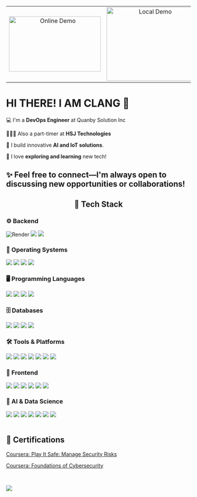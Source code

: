 <div align="center">
<table>
  <tr>
    <td align="center">
      <img src="https://media1.giphy.com/media/v1.Y2lkPTc5MGI3NjExaGxnM2xkenAyNnhhZTV6NnZjeHRud2lzMGhzN2dvbzZlenkwN2twZiZlcD12MV9pbnRlcm5hbF9naWZfYnlfaWQmY3Q9Zw/eWYCsagy98neM/giphy.gif"
           alt="Online Demo"
           width="250"
           height="150" />
    </td>
    <td align="center">
      <img src="./sap.gif"
           alt="Local Demo"
           width="250"
           height="200" />
    </td>
  </tr>
</table>

</div>

  
  <h1>HI THERE! I AM CLANG 👋</h1>
  
💻 I'm a **DevOps Engineer** at Quanby Solution Inc <br>

👩🏻‍💻 Also a part-timer at **HSJ Technologies**<br>

🧠 I build innovative **AI and IoT solutions**. <br>

💜 I love **exploring and learning** new tech!<br>

✨ Feel free to connect—I'm always open to discussing new opportunities or collaborations! 
---
<div align="center">

## 🧰 Tech Stack

<div align="left">


### ⚙️ Backend  
![Render](https://img.shields.io/badge/Render-46E3B7?style=for-the-badge&logo=render&logoColor=white)   <img src="https://img.shields.io/badge/Node.js-339933?style=for-the-badge&logo=nodedotjs&logoColor=white" />
<img src="https://img.shields.io/badge/.NET-512BD4?style=for-the-badge&logo=dotnet&logoColor=white" />
 
### 🐧 Operating Systems  
<img src="https://img.shields.io/badge/Linux-FCC624?style=for-the-badge&logo=linux&logoColor=black" />
<img src="https://img.shields.io/badge/Kali%20Linux-557C94?style=for-the-badge&logo=kalilinux&logoColor=white" />
<img src="https://img.shields.io/badge/Ubuntu-E95420?style=for-the-badge&logo=ubuntu&logoColor=white" />
<img src="https://img.shields.io/badge/Windows-0078D6?style=for-the-badge&logo=windows&logoColor=white" />


### 🖥️ Programming Languages  
<img src="https://img.shields.io/badge/Python-3670A0?style=for-the-badge&logo=python&logoColor=white" />
<img src="https://img.shields.io/badge/TypeScript-3178C6?style=for-the-badge&logo=typescript&logoColor=white" />
<img src="https://img.shields.io/badge/JavaScript-F7DF1E?style=for-the-badge&logo=javascript&logoColor=black" />
<img src="https://img.shields.io/badge/PHP-777BB4?style=for-the-badge&logo=php&logoColor=white" />

<br/>

### 🗄️ Databases  
<img src="https://img.shields.io/badge/MySQL-005C84?style=for-the-badge&logo=mysql&logoColor=white" />
<img src="https://img.shields.io/badge/PostgreSQL-316192?style=for-the-badge&logo=postgresql&logoColor=white" />
<img src="https://img.shields.io/badge/Firebase-FFCA28?style=for-the-badge&logo=firebase&logoColor=black" />
<img src="https://img.shields.io/badge/Apache-D22128?style=for-the-badge&logo=apache&logoColor=white" />


<br/>

### 🛠️ Tools & Platforms  
<img src="https://img.shields.io/badge/Git-F05032?style=for-the-badge&logo=git&logoColor=white" /> 
<img src="https://img.shields.io/badge/GitHub-181717?style=for-the-badge&logo=github&logoColor=white" /> 
<img src="https://img.shields.io/badge/VS%20Code-007ACC?style=for-the-badge&logo=visual-studio-code&logoColor=white" /> 
<img src="https://img.shields.io/badge/Colab-F9AB00?style=for-the-badge&logo=google-colab&logoColor=white" /> 
<img src="https://img.shields.io/badge/WordPress-21759B?style=for-the-badge&logo=wordpress&logoColor=white" /> 
<img src="https://img.shields.io/badge/Anaconda-44A833?style=for-the-badge&logo=anaconda&logoColor=white" /> 
<img src="https://img.shields.io/badge/Jupyter%20Notebook-F37626?style=for-the-badge&logo=jupyter&logoColor=white" />

<br/>

### 🎨 Frontend  
<img src="https://img.shields.io/badge/React-20232A?style=for-the-badge&logo=react&logoColor=61DAFB" />
<img src="https://img.shields.io/badge/Next.js-000000?style=for-the-badge&logo=nextdotjs&logoColor=white" />
<img src="https://img.shields.io/badge/Angular-DD0031?style=for-the-badge&logo=angular&logoColor=white" />
<img src="https://img.shields.io/badge/HTML5-E34F26?style=for-the-badge&logo=html5&logoColor=white" />
<img src="https://img.shields.io/badge/CSS3-1572B6?style=for-the-badge&logo=css3&logoColor=white" />
<img src="https://img.shields.io/badge/Tailwind-06B6D4?style=for-the-badge&logo=tailwind-css&logoColor=white" />


<br/>

### 🤖 AI & Data Science  
<img src="https://img.shields.io/badge/Jupyter-F37626?style=for-the-badge&logo=jupyter&logoColor=white" /> 
<img src="https://img.shields.io/badge/Pandas-150458?style=for-the-badge&logo=pandas&logoColor=white" />
<img src="https://img.shields.io/badge/Numpy-013243?style=for-the-badge&logo=numpy&logoColor=white" /> 
<img src="https://img.shields.io/badge/Scikit--Learn-F7931E?style=for-the-badge&logo=scikit-learn&logoColor=white" /> 
<img src="https://img.shields.io/badge/Matplotlib-3776AB?style=for-the-badge&logo=matplotlib&logoColor=white" /> 
<img src="https://img.shields.io/badge/Seaborn-003366?style=for-the-badge&logo=python&logoColor=white" /> 
<img src="https://img.shields.io/badge/TextBlob-black?style=for-the-badge&logo=python&logoColor=white" /> </div>



</div>

<br/>


## 📜 Certifications

[Coursera: Play It Safe: Manage Security Risks](https://coursera.org/share/29640cb2bd8b557906b1f951bd4547fd)


[Coursera: Foundations of Cybersecurity](https://coursera.org/share/adeff089c95ea83de250ebdc7bdb99e7)


<br/>


![](https://quotes-github-readme.vercel.app/api?type=horizontal&theme=gruvbox)

